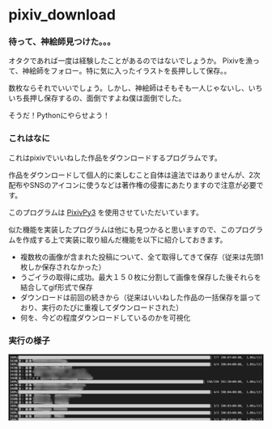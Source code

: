 # pixiv_download

### 待って、神絵師見つけた。。。

オタクであれば一度は経験したことがあるのではないでしょうか。
Pixivを漁って、神絵師をフォロー。特に気に入ったイラストを長押しして保存。。

数枚ならそれでいいでしょう。しかし、神絵師はそもそも一人じゃないし、いちいち長押し保存するの、面倒ですよね僕は面倒でした。

そうだ！Pythonにやらせよう！

### これはなに

これはpixivでいいねした作品をダウンロードするプログラムです。

作品をダウンロードして個人的に楽しむこと自体は違法ではありませんが、2次配布やSNSのアイコンに使うなどは著作権の侵害にあたりますので注意が必要です。

このプログラムは
[PixivPy3](https://github.com/upbit/pixivpy)
を使用させていただいています。

似た機能を実装したプログラムは他にも見つかると思いますので、このプログラムを作成する上で実装に取り組んだ機能を以下に紹介しておきます。

- 複数枚の画像が含まれた投稿について、全て取得してきて保存（従来は先頭1枚しか保存されなかった）
- うごイラの取得に成功。最大１５０枚に分割して画像を保存した後それらを結合してgif形式で保存
- ダウンロードは前回の続きから（従来はいいねした作品の一括保存を謳っており、実行のたびに重複してダウンロードされた）
- 何を、今どの程度ダウンロードしているのかを可視化

### 実行の様子

![実行の様子](https://github.com/oremayaneu/images/blob/main/pixiv_download_scr.JPG)
